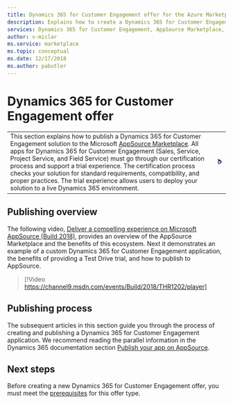 ```yaml
---
title: Dynamics 365 for Customer Engagement offer for the Azure Marketplace 
description: Explains how to create a Dynamics 365 for Customer Engagement offer for the AppSource Marketplace by using the Cloud Partner Portal.
services: Dynamics 365 for Customer Engagement, AppSource Marketplace, Cloud Partner Portal, 
author: v-miclar
ms.service: marketplace
ms.topic: conceptual
ms.date: 12/17/2018
ms.author: pabutler
---
```


# Dynamics 365 for Customer Engagement offer

|     |     |
| --- | --- |
| <div style="font-size:1em"> This section explains how to publish a Dynamics 365 for Customer Engagement solution to the Microsoft [AppSource Marketplace](https://appsource.microsoft.com). All apps for Dynamics 365 for Customer Engagement (Sales, Service, Project Service, and Field Service) must go through our certification process and support a trial experience. The certification process checks your solution for standard requirements, compatibility, and proper practices. The trial experience allows users to deploy your solution to a live Dynamics 365 environment. </div>|  ![Dynamics 365 Customer Engagement icon](./media/dynce-icon1.png)  |


## Publishing overview

The following video, [Deliver a compelling experience on Microsoft AppSource
(Build 2018)](https://www.youtube.com/watch?v=WWBFuNHC0J4), provides an
overview of the AppSource Marketplace and the benefits of this ecosystem. Next
it demonstrates an example of a custom Dynamics 365 for Customer Engagement
application, the benefits of providing a Test Drive trial, and how to publish to
AppSource.

> [!Video https://channel9.msdn.com/events/Build/2018/THR1202/player]


## Publishing process

The subsequent articles in this section guide you through the process of creating and publishing a Dynamics 365 for Customer Engagement application.  We recommend reading the parallel information in the Dynamics 365 documentation section [Publish your app on AppSource](https://docs.microsoft.com/dynamics365/customer-engagement/developer/publish-app-appsource).


## Next steps

Before creating a new Dynamics 365 for Customer Engagement offer, you must meet the [prerequisites](./cpp-prerequisites.md) for this offer type.  
